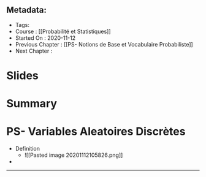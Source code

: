 ## Metadata:
* Tags:
* Course : [[Probabilité et Statistiques]]
* Started On : 2020-11-12
* Previous Chapter : [[PS- Notions de Base et Vocabulaire Probabiliste]]
* Next Chapter :
# Slides
# Summary
# PS- Variables Aleatoires Discrètes
* Definition
	* ![[Pasted image 20201112105826.png]]
* 

___